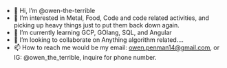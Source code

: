 - 👋 Hi, I’m @owen-the-terrible
- 👀 I’m interested in Metal, Food, Code and code related activities, and picking up heavy things just to put them back down again.
- 🌱 I’m currently learning GCP, GOlang, SQL, and Angular
- 💞️ I’m looking to collaborate on Anything algorithm related....
- 📫 How to reach me would be my email: owen.penman14@gmail.com, or IG: @owen_the_terrible, inquire for phone number.

<!---
owen-the-terrible/owen-the-terrible is a ✨ special ✨ repository because its `README.md` (this file) appears on your GitHub profile.
You can click the Preview link to take a look at your changes.
--->
